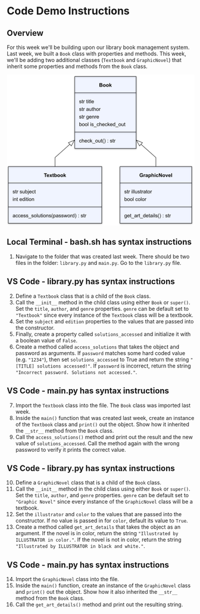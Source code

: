 # Code Demo Instructions

## Overview
For this week we'll be building upon our library book management system. Last week, we built a `Book` class with properties and methods. This week, we'll be adding two additional classes (`Textbook` and `GraphicNovel`) that inherit some properties and methods from the `Book` class.

![Book class](./Library.png)

## Local Terminal - bash.sh has syntax instructions
1. Navigate to the folder that was created last week. There should be two files in the folder: `library.py` and `main.py`. Go to the `library.py` file.

## VS Code - library.py has syntax instructions
2. Define a `Textbook` class that is a child of the `Book` class.
3. Call the `__init__` method in the child class using either `Book` or `super()`. Set the `title`, `author`, and `genre` properties. `genre` can be default set to `"Textbook"` since every instance of the `Textbook` class will be a textbook.
4. Set the `subject` and `edition` properties to the values that are passed into the constructor.
5. Finally, create a property called `solutions_accessed` and initialize it with a boolean value of `False`.
6. Create a method called `access_solutions` that takes the object and password as arguments. If `password` matches some hard coded value (e.g. `"1234"`), then set `solutions_accessed` to True and return the string `"[TITLE] solutions accessed!"`. If `password` is incorrect, return the string `"Incorrect password. Solutions not accessed."`.

## VS Code - main.py has syntax instructions
7. Import the `Textbook` class into the file. The `Book` class was imported last week.
8. Inside the `main()` function that was created last week, create an instance of the `Textbook` class and `print()` out the object. Show how it inherited the `__str__` method from the `Book` class.
9. Call the `access_solutions()` method and print out the result and the new value of `solutions_accessed`. Call the method again with the wrong password to verify it prints the correct value.

## VS Code - library.py has syntax instructions
10. Define a `GraphicNovel` class that is a child of the `Book` class.
11. Call the `__init__` method in the child class using either `Book` or `super()`. Set the `title`, `author`, and `genre` properties. `genre` can be default set to `"Graphic Novel"` since every instance of the `GraphicNovel` class will be a textbook.
12. Set the `illustrator` and `color` to the values that are passed into the constructor. If no value is passed in for `color`, default its value to `True`.
13. Create a method called `get_art_details` that takes the object as an argument. If the novel is in color, return the string `"Illustrated by ILLUSTRATOR in color."`. If the novel is not in color, return the string `"Illustrated by ILLUSTRATOR in black and white."`.

## VS Code - main.py has syntax instructions
14. Import the `GraphicNovel` class into the file.
15. Inside the `main()` function, create an instance of the `GraphicNovel` class and `print()` out the object. Show how it also inherited the `__str__` method from the `Book` class.
16. Call the `get_art_details()` method and print out the resulting string.